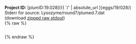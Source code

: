 **Project ID:** [plumID:19.028]({{ '/' | absolute_url }}eggs/19/028/)  
Stderr for source:  Lysozyme/round7/plumed.7.dat   
(download [zipped raw stdout](plumed.7.dat.plumed_master.stdout.txt.zip))  
{% raw %}
<pre>
</pre>
{% endraw %}

